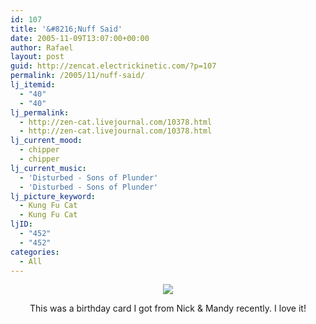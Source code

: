 ```yaml
---
id: 107
title: '&#8216;Nuff Said'
date: 2005-11-09T13:07:00+00:00
author: Rafael
layout: post
guid: http://zencat.electrickinetic.com/?p=107
permalink: /2005/11/nuff-said/
lj_itemid:
  - "40"
  - "40"
lj_permalink:
  - http://zen-cat.livejournal.com/10378.html
  - http://zen-cat.livejournal.com/10378.html
lj_current_mood:
  - chipper
  - chipper
lj_current_music:
  - 'Disturbed - Sons of Plunder'
  - 'Disturbed - Sons of Plunder'
lj_picture_keyword:
  - Kung Fu Cat
  - Kung Fu Cat
ljID:
  - "452"
  - "452"
categories:
  - All
---
```

<center>
<img src="http://img.photobucket.com/albums/v384/zen_cat/catofglory.jpg">

This was a birthday card I got from Nick & Mandy recently. I love it!
</center>